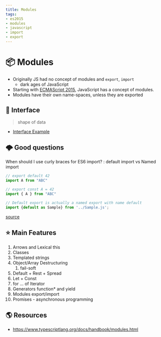 ```yaml
---
title: Modules
tags:
- es2015
- modules
- javascript
- import
- export
---
```


# :package: Modules

<TagLinks />


* Originally JS had no concept of modules and `export`, `import`
  * dark ages of JavaScript
* Starting with [ECMAScript 2015](https://babeljs.io/docs/en/learn/), JavaScript has a concept of modules.
* Modules have their own name-spaces, unless they are exported

## :vertical_traffic_light: Interface

> shape of data

* [Interface Example](https://www.typescriptlang.org/docs/handbook/interfaces.html#our-first-interface)

## :cloud_with_lightning: Good questions

When should I use curly braces for ES6 import?
:  default import vs Named import

   ```js
   // export default 42
   import A from "ABC"

   // export const A = 42
   import { A } from "ABC"

   // Default export is actually a named export with name default
   import {default as Sample} from '../Sample.js';
   ```

   [source](https://stackoverflow.com/questions/36795819/when-should-i-use-curly-braces-for-es6-import)

## :star: Main Features

1. Arrows and Lexical this
2. Classes
3. Templated strings
4. Object/Array Destructuring
   1. fail-soft
5. Default + Rest + Spread
6. Let + Const
7. for ... of Iterator
8. Generators function* and yield
9. Modules export/import
10. Promises - asynchronous programming


## :earth_americas: Resources

* https://www.typescriptlang.org/docs/handbook/modules.html

<Footer />

